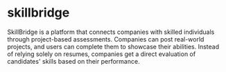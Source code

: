 # skillbridge
SkillBridge is a platform that connects companies with skilled individuals through project-based assessments. Companies can post real-world projects, and users can complete them to showcase their abilities. Instead of relying solely on resumes, companies get a direct evaluation of candidates' skills based on their performance.
